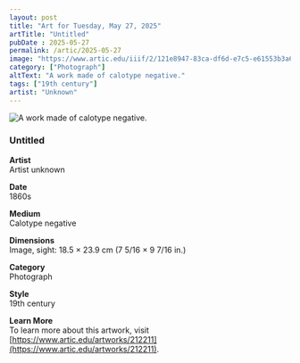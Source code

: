 ```yaml
---
layout: post
title: "Art for Tuesday, May 27, 2025"
artTitle: "Untitled"
pubDate : 2025-05-27
permalink: /artic/2025-05-27
image: "https://www.artic.edu/iiif/2/121e8947-83ca-df6d-e7c5-e61553b3a6b9/full/1686,/0/default.jpg"
category: ["Photograph"]
altText: "A work made of calotype negative."
tags: ["19th century"]
artist: "Unknown"
---
```

 
<img src='https://www.artic.edu/iiif/2/121e8947-83ca-df6d-e7c5-e61553b3a6b9/full/1686,/0/default.jpg' alt='A work made of calotype negative.' style='border-radius=5px'> 
 
### Untitled
 
**Artist**<br>
Artist unknown
 
**Date**<br>
1860s
 
**Medium**<br>
Calotype negative
 
**Dimensions**<br>
Image, sight: 18.5 × 23.9 cm (7 5/16 × 9 7/16 in.)
 
**Category**<br>
Photograph
 
**Style**<br>
19th century
 
**Learn More**<br>
To learn more about this artwork, visit [https://www.artic.edu/artworks/212211](https://www.artic.edu/artworks/212211).